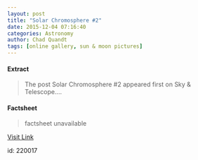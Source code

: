 ```yaml
---
layout: post
title: "Solar Chromosphere #2"
date: 2015-12-04 07:16:40
categories: Astronomy
author: Chad Quandt
tags: [online gallery, sun & moon pictures]
---
```



#### Extract
>The post Solar Chromosphere #2 appeared first on Sky &amp; Telescope....

#### Factsheet
>factsheet unavailable

[Visit Link](http://www.skyandtelescope.com/online-gallery/solar-chromosphere-2/)

id:  220017
